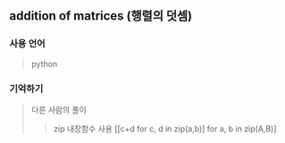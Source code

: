 ## addition of matrices (행렬의 덧셈)

### 사용 언어
> python

### 기억하기
> 다른 사람의 풀이
> > zip 내장함수 사용
> > [[c+d for c, d in zip(a,b)] for a, b in zip(A,B)]